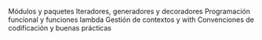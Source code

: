Módulos y paquetes
Iteradores, generadores y decoradores
Programación funcional y funciones lambda
Gestión de contextos y with
Convenciones de codificación y buenas prácticas